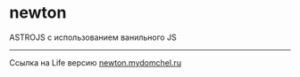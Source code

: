 # newton
ASTROJS с использованием ванильного  JS
***
Ссылка на Life версию [newton.mydomchel.ru](https://newton.mydomchel.ru/)
